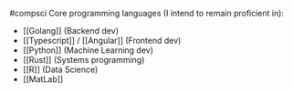 #compsci
Core programming languages (I intend to remain proficient in):
- [[Golang]] (Backend dev)
- [[Typescript]] / [[Angular]] (Frontend dev)
- [[Python]] (Machine Learning dev)
- [[Rust]] (Systems programming)
- [[R]] (Data Science)
- [[MatLab]]

